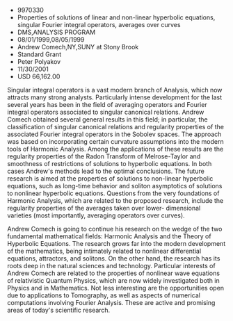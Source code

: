 
* 9970330
* Properties of solutions of linear and non-linear hyperbolic equations, singular Fourier integral operators, averages over curves
* DMS,ANALYSIS PROGRAM
* 08/01/1999,08/05/1999
* Andrew Comech,NY,SUNY at Stony Brook
* Standard Grant
* Peter Polyakov
* 11/30/2001
* USD 66,162.00

Singular integral operators is a vast modern branch of Analysis, which now
attracts many strong analysts. Particularly intense development for the last
several years has been in the field of averaging operators and Fourier integral
operators associated to singular canonical relations. Andrew Comech obtained
several general results in this field; in particular, the classification of
singular canonical relations and regularity properties of the associated Fourier
integral operators in the Sobolev spaces. The approach was based on
incorporating certain curvature assumptions into the modern tools of Harmonic
Analysis. Among the applications of these results are the regularity properties
of the Radon Transform of Melrose-Taylor and smoothness of restrictions of
solutions to hyperbolic equations. In both cases Andrew's methods lead to the
optimal conclusions. The future research is aimed at the properties of solutions
to non-linear hyperbolic equations, such as long-time behavior and soliton
asymptotics of solutions to nonlinear hyperbolic equations. Questions from the
very foundations of Harmonic Analysis, which are related to the proposed
research, include the regularity properties of the averages taken over lower-
dimensional varieties (most importantly, averaging operators over curves).

Andrew Comech is going to continue his research on the wedge of the two
fundamental mathematical fields: Harmonic Analysis and the Theory of Hyperbolic
Equations. The research grows far into the modern development of the
mathematics, being intimately related to nonlinear differential equations,
attractors, and solitons. On the other hand, the research has its roots deep in
the natural sciences and technology. Particular interests of Andrew Comech are
related to the properties of nonlinear wave equations of relativistic Quantum
Physics, which are now widely investigated both in Physics and in Mathematics.
Not less interesting are the opportunities open due to applications to
Tomography, as well as aspects of numerical computations involving Fourier
Analysis. These are active and promising areas of today's scientific research.
